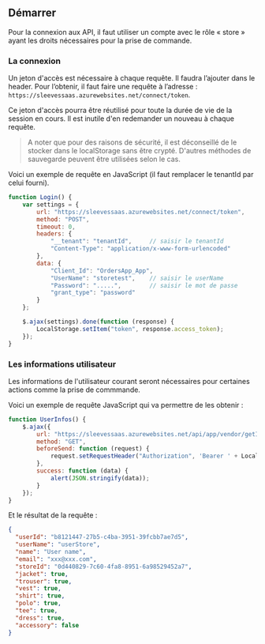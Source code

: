 ## Démarrer

Pour la connexion aux API, il faut utiliser un compte avec le rôle « store » ayant les droits nécessaires pour la prise de commande.

### La connexion

Un jeton d'accès est nécessaire à chaque requête. Il faudra l’ajouter dans le header. Pour l’obtenir, il faut faire une requête à l’adresse : `https://sleevessaas.azurewebsites.net/connect/token`.

Ce jeton d'accès pourra être réutilisé pour toute la durée de vie de la session en cours. Il est inutile d'en redemander un nouveau à chaque requête.
<br />
> A noter que pour des raisons de sécurité, il est déconseillé de le stocker  dans le localStorage sans être crypté. D'autres méthodes de sauvegarde peuvent être utilisées selon le cas.

Voici un exemple de requête en JavaScript (il faut remplacer le tenantId par celui fourni).

```javascript
function Login() {
    var settings = {
        url: "https://sleevessaas.azurewebsites.net/connect/token",
        method: "POST",
        timeout: 0,
        headers: {
            "__tenant": "tenantId",     // saisir le tenantId
            "Content-Type": "application/x-www-form-urlencoded"
        },
        data: {
            "Client_Id": "OrdersApp_App",
            "UserName": "storetest",    // saisir le userName
            "Password": ".....",        // saisir le mot de passe
            "grant_type": "password"
        }
    };

    $.ajax(settings).done(function (response) {
        LocalStorage.setItem("token", response.access_token);
    });
}
```

### Les informations utilisateur

Les informations de l'utilisateur courant seront nécessaires pour certaines actions comme la prise de commmande.

Voici un exemple de requête JavaScript qui va permettre de les obtenir :

```javascript
function UserInfos() {
    $.ajax({
        url: "https://sleevessaas.azurewebsites.net/api/app/vendor/getInfos",
        method: "GET",
        beforeSend: function (request) {
            request.setRequestHeader("Authorization", 'Bearer ' + LocalStorage.getItem("token"));
        },
        success: function (data) {
            alert(JSON.stringify(data));
        }
    });
}
```
Et le résultat de la requête :
```json
{
  "userId": "b8121447-27b5-c4ba-3951-39fcbb7ae7d5",
  "userName": "userStore",
  "name": "User name",
  "email": "xxx@xxx.com",
  "storeId": "0d440829-7c60-4fa8-8951-6a98529452a7",
  "jacket": true,
  "trouser": true,
  "vest": true,
  "shirt": true,
  "polo": true,
  "tee": true,
  "dress": true,
  "accessory": false
}
```
